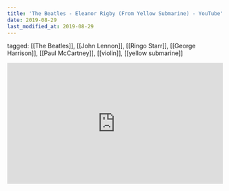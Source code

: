```yaml
---
title: 'The Beatles - Eleanor Rigby (From Yellow Submarine) - YouTube'
date: 2019-08-29
last_modified_at: 2019-08-29
---
```

tagged: [[The Beatles]], [[John Lennon]], [[Ringo Starr]], [[George Harrison]], [[Paul McCartney]], [[violin]], [[yellow submarine]]
<iframe allow="accelerometer; autoplay; clipboard-write; encrypted-media; gyroscope; picture-in-picture" allowfullscreen="" frameborder="0" height="281" id="youtube_iframe" src="https://www.youtube.com/embed/HuS5NuXRb5Y?feature=oembed&amp;enablejsapi=1&amp;origin=https://safe.txmblr.com&amp;wmode=opaque" width="500"></iframe>